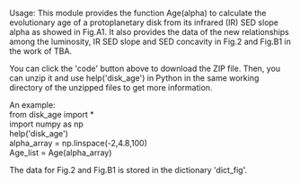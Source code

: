 Usage: This module provides the function Age(alpha) to calculate the evolutionary age of a protoplanetary disk from its infrared (IR) SED slope alpha as showed in Fig.A1. It also provides the data of the new relationships among the luminosity, IR SED slope and SED concavity in Fig.2 and Fig.B1 in the work of TBA.

You can click the 'code' button above to download the ZIP file. Then, you can unzip it and use help('disk_age') in Python in the same working directory of the unzipped files to get more information.

An example:  
  from disk_age import *  
  import numpy as np  
  help('disk_age')  
  alpha_array = np.linspace(-2,4.8,100)  
  Age_list = Age(alpha_array)  

The data for Fig.2 and Fig.B1 is stored in the dictionary 'dict_fig'.
